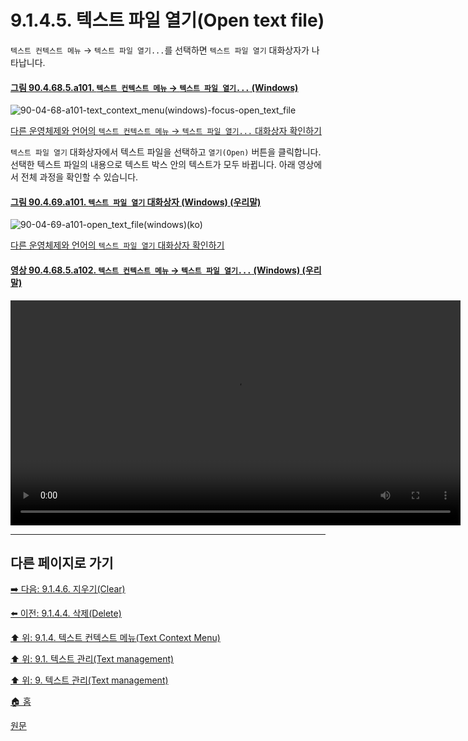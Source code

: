 # 9.1.4.5. 텍스트 파일 열기(Open text file)
`텍스트 컨텍스트 메뉴` → `텍스트 파일 열기...`를 선택하면 `텍스트 파일 열기` 대화상자가 나타납니다. 

<a id="90-04-68-05-a101"></a>

#### [그림 90.4.68.5.a101. `텍스트 컨텍스트 메뉴` → `텍스트 파일 열기...` (Windows)](./90-04-68-05-open_text_file.md#90-04-68-05-a101)
![90-04-68-a101-text_context_menu(windows)-focus-open_text_file](https://github.com/wonder13662/gimp/assets/15767104/7813b3f7-1e32-401b-90ed-24cc88406096)

[다른 운영체제와 언어의 `텍스트 컨텍스트 메뉴` → `텍스트 파일 열기...` 대화상자 확인하기](./90-04-68-05-open_text_file.md#90-04-68-05-a201)

`텍스트 파일 열기` 대화상자에서 텍스트 파일을 선택하고 `열기(Open)` 버튼을 클릭합니다. 선택한 텍스트 파일의 내용으로 텍스트 박스 안의 텍스트가 모두 바뀝니다. 아래 영상에서 전체 과정을 확인할 수 있습니다.

<a id="90-04-69-a101"></a>

#### [그림 90.4.69.a101. `텍스트 파일 열기` 대화상자 (Windows) (우리말)](./90-04-69-open_text_file.md#90-04-69-a101)
![90-04-69-a101-open_text_file(windows)(ko)](https://github.com/wonder13662/gimp/assets/15767104/6b8151ff-4bc0-4051-9765-bb75d969f807)

[다른 운영체제와 언어의 `텍스트 파일 열기` 대화상자 확인하기](./90-04-69-open_text_file.md#90-04-69-a101)

<a id="90-04-68-05-a102"></a>

#### [영상 90.4.68.5.a102. `텍스트 컨텍스트 메뉴` → `텍스트 파일 열기...` (Windows) (우리말)](./90-04-68-05-open_text_file.md#90-04-68-05-a102)
<video controls="controls" width="720" src="https://github.com/wonder13662/gimp/assets/15767104/7d455590-ff7c-4556-bc3d-3f7f8352b4b8"></video>

***

## 다른 페이지로 가기
[➡️ 다음: 9.1.4.6. 지우기(Clear)](./09-01-04-06-clear.md)

[⬅️ 이전: 9.1.4.4. 삭제(Delete)](./09-01-04-04-delete.md)

[⬆️ 위: 9.1.4. 텍스트 컨텍스트 메뉴(Text Context Menu)](./09-01-04-00-text_context_menu.md)

[⬆️ 위: 9.1. 텍스트 관리(Text management)](./09-01-text-management.md)

[⬆️ 위: 9. 텍스트 관리(Text management)](./09-00-text-management.md)

[🏠 홈](./00-home.md)

[원문](https://docs.gimp.org/2.10/ko/gimp-image-text-management.html#text-context-menu)
